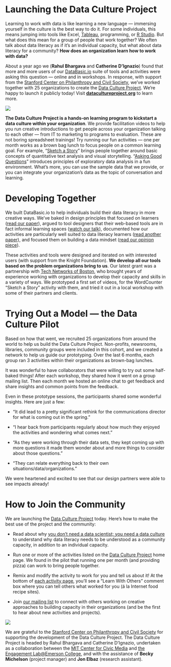 # Launching the Data Culture Project

Learning to work with data is like learning a new language — immersing yourself in the culture is the best way to do it. For some individuals, this means jumping into tools like Excel, [Tableau](https://www.tableau.com), programming, or [R Studio](https://www.rstudio.com). But what does this mean for a group of people that work together? We often talk about data literacy as if it’s an individual capacity, but what about data literacy for a community? **How does an organization learn how to work with data?**

About a year ago we (**Rahul Bhargava** and **Catherine D’Ignazio**) found that more and more users of our [DataBasic.io](https://databasic.io) suite of tools and activities were asking this question — online and in workshops. In response, with support from the [Stanford Center on Philanthropy and Civil Society](http://pacscenter.stanford.edu), we’ve worked together with 25 organizations to create the [Data Culture Project](http://datacultureproject.org). We’re happy to launch it publicly today! Visit [**datacultureproject.org**](http://datacultureproject.org) to learn more.

![](https://res.cloudinary.com/engagement-lab-home/image/upload/v1/homepage-2.0/news/medium/0_JuH6aIPq7cmIPEt0.png)

**The Data Culture Project is a hands-on learning program to kickstart a data culture within your organization**. We provide facilitation videos to help you run creative introductions to get people across your organization talking to each other — from IT to marketing to programs to evaluation. These are not boring spreadsheet trainings! Try running our fun activities — one per month works as a brown bag lunch to focus people on a common learning goal. For example, “[Sketch a Story](https://databasic.io/en/culture/sketch-a-story)” brings people together around basic concepts of quantitative text analysis and visual storytelling. “[Asking Good Questions](https://databasic.io/en/culture/ask-questions)” introduces principles of exploratory data analysis in a fun environment. What’s more, you can use the sample data that we provide, or you can integrate your organization’s data as the topic of conversation and learning.

# Developing Together

We built DataBasic.io to help individuals build their data literacy in more creative ways. We’ve baked in design principles that focused on learners ([read our paper](http://ci-journal.net/index.php/ciej/article/view/1294)), argued to tool designers that their web-based tools are in fact informal learning spaces ([watch our talk](http://www.openvisconf.com/2017/#dignazio_bhargava-video-item)), documented how our activities are particularly well suited to data literacy learners ([read another paper](http://dataphys.org/workshops/dis17/wp-content/uploads/sites/5/2017/06/Data_Phys_2017_Workshop-rev2.pdf)), and focused them on building a data mindset ([read our opinion piece](http://public.imaginingamerica.org/blog/article/cultivating-a-data-mindset-in-the-arts-and-humanities/)).

These activities and tools were designed and iterated on with interested users (with support from the Knight Foundation). **We develop all our tools based on the problem organizations bring to us**. Our latest grant was a partnership with [Tech Networks of Boston](https://techboston.com), who brought years of experience working with organizations to develop their capacity and skills in a variety of ways. We prototyped a first set of videos, for the WordCounter “Sketch a Story” activity with them, and tried it out in a local workshop with some of their partners and clients.

# Trying Out a Model — the Data Culture Pilot

Based on how that went, we recruited 25 organizations from around the world to help us build the Data Culture Project. Non-profits, newsrooms, libraries, community groups were included in this cohort, and we created a network to help us guide our prototyping. Over the last 6 months, each group ran 3 activities within their organizations as brown-bag lunches.

It was wonderful to have collaborators that were willing to try out some half-baked things! After each workshop, they shared how it went on a group mailing list. Then each month we hosted an online chat to get feedback and share insights and common points from the feedback.

Even in these prototype sessions, the participants shared some wonderful insights. Here are just a few:

-   “It did lead to a pretty significant rethink for the communications director for what is coming out in the spring.”

-   “I hear back from participants regularly about how much they enjoyed the activities and wondering what comes next.”

-   “As they were working through their data sets, they kept coming up with more questions it made them wonder about and more things to consider about those questions.”

-   “They can relate everything back to their own situations/data/organizations.”

We were heartened and excited to see that our design partners were able to see impacts already!

# How to Join the Community

We are launching the [Data Culture Project](http://datacultureproject.org) today. Here’s how to make the best use of the project and the community:

-   Read about why [you don’t need a data scientist; you need a data culture](https://medium.com/@rahulbot/building-a-data-culture-4f5c116448fc) to understand why data literacy needs to be understood as a community capacity, in addition to an individual capacity.

-   Run one or more of the activities listed on the [Data Culture Project](http://datacultureproject.org) home page. We found in the pilot that running one per month (and providing pizza) can work to bring people together.

-   Remix and modify the activity to work for you and tell us about it! At the bottom of [each activity page](https://databasic.io/en/culture/sketch-a-story), you’ll see a “Learn With Others” comment box where you can tell others what worked for you (á la Internet food recipe sites).

-   Join [our mailing list](https://groups.io/g/dataculture) to connect with others working on creative approaches to building capacity in their organizations (and be the first to hear about new activities and projects).

![](https://res.cloudinary.com/engagement-lab-home/image/upload/v1/homepage-2.0/news/medium/0_0S2nFxVfDYlSv2JX.png)

We are grateful to the [Stanford Center on Philanthropy and Civil Society](http://pacscenter.stanford.edu) for supporting the development of the Data Culture Project. The Data Culture Project is headed by Rahul Bhargava and Catherine D’Ignazio, undertaken as a collaboration between the [MIT Center for Civic Media](http://civic.mit.edu) and [the Engagement Lab@Emerson College](http://elab.emerson.edu), and with the assistance of **Becky Michelson** (project manager) and **Jon Elbaz** (research assistant).
